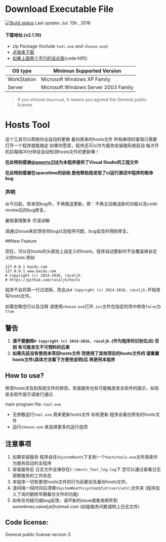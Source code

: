 # Download Executable File 

[![Build status](https://ci.appveyor.com/api/projects/status/8aya86796ipmuwr2/branch/master?svg=true)](https://ci.appveyor.com/project/Too-Naive/windows/branch/master)
Last update: Jul. 13h , 2016

#### 下载地址:(v2.1.10)

 - zip Package (Include `tool.exe` and `choose.exe`)
  - [点我来下载](https://git.io/vozMx)
  - [如果上面那个不行的话点我](https://yunpan.cn/cR6spD6qp89N4)(code:fdf5)

OS type | Minimun Supported Version
--------|-------------------
WorkStation | Microsoft Windows XP Family
Server | Microsoft Windows Server 2003 Family

>If you choose `Download`, It means you agreed the General public license.

# Hosts Tool

这个工具可以帮助你全自动的更换 备份原来的hosts文件 
所有麻烦的事情只需要打开一个程序就能搞定 
如果你愿意，程序还可以作为服务安装随系统启动 
每次开机后每隔30分钟会自动检测hosts文件的更新噢！

**在此特别感谢[@qwerty258](https://github.com/qwerty258)为本程序提供了Visual Studio的工程文件**

**在此特别感谢在spacetime的协助 是他帮助我发现了ci运行测试中程序的致命bug**

### 声明

从今日起，除发现bug外，不再推送更新。即：不再主动推送新的功能以及code review后的bug修复。

暑假事情繁多 尽请谅解

请通过issue来反馈任何bug以及程序问题，bug会及时得到修复。

##New Feature

现在，可以在hosts的头部加上自定义的hosts，程序自动更新时不会覆盖掉自定义的hosts.例如

	127.0.0.1 baidu.com
	127.0.0.1 www.baidu.com
	# Copyright (c) 2014-2016, racaljk.
	# https://github.com/racaljk/hosts

程序不会将第一行过滤掉，而会从`# Copyright (c) 2014-2016, racaljk.`开始改写hosts文件。

如需忽略空行以及注释 请使用`choose.exe`打开`.ini`文件在指定的项中修改`false`为`true`

## 警告

1. **请不要删除`# Copyright (c) 2014-2016, racaljk.`(作为程序的识别位点) 否则 有可能发生不可预料的后果**
2. **如果先前没有使用本项目hosts文件 而使用了其他项目的hosts文件的 请重置hosts文件(具体方法看下方使用说明)后 再使用本程序**

## How to use?

修改hosts涉及到系统文件的修改，安装服务也有可能触发安全软件的提示，如有安全软件提示请放行通过.

main program file: `tool.exe` 

 - 无参数运行`tool.exe` 用来更新hosts文件 如有更新 程序会备份原有的hosts文件
 - 运行`choose.exe` 来选择更多的运行选项

## 注意事项

1. 如果安装服务 程序会往`%SystemRoot%`下复制一个`hoststools.exe`文件用来作为服务启动的主程序
2. 安装服务后 日志文件会保存在`C:\Hosts_Tool_log.log`下 您可以通过查看日志观察服务的工作状态
7. 本程序一切有更改hosts文件的行为前都会先备份hosts文件。
4. 请间隔一段时间后清理`%SystemRoot%\system32\drivers\etc\`文件夹 (程序加入了询问删除早期备份文件的功能)
5. 如有任何疑问或bug反馈，请开新的issue或者发邮件到 sometimes.naive[at]hotmail.com (如是服务问题请附上日志文件)


## Code license:

General public license version 3
